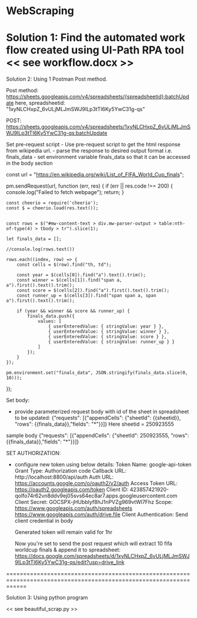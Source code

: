 # WebScraping

Solution 1: Find the automated work flow created using UI-Path RPA tool
<< see workflow.docx >>
==============================================================================================================

Solution 2: Using 1 Postman Post method.

Post method: https://sheets.googleapis.com/v4/spreadsheets/{spreadsheetid}:batchUpdate
here, spreadsheetid: "1xyNLCHxpZ_6vULjMLJmSWJ9ILp3tTI6Ky5YwC31g-qs"

POST: https://sheets.googleapis.com/v4/spreadsheets/1xyNLCHxpZ_6vULjMLJmSWJ9ILp3tTI6Ky5YwC31g-qs:batchUpdate

Set pre-request script
    - Use pre-request script to get the html response from wikipedia url.
    - parse the response to desired output format i.e. finals_data
    - set environment variable finals_data so that it can be accessed in the body section

    
const url = "https://en.wikipedia.org/wiki/List_of_FIFA_World_Cup_finals";

pm.sendRequest(url, function (err, res) {
    if (err || res.code !== 200) {
        console.log("Failed to fetch webpage");
        return;
    }

    const cheerio = require('cheerio');
    const $ = cheerio.load(res.text());
    

    const rows = $("#mw-content-text > div.mw-parser-output > table:nth-of-type(4) > tbody > tr").slice(1);

    let finals_data = [];

    //console.log(rows.text())

    rows.each((index, row) => {
        const cells = $(row).find("th, td");

        const year = $(cells[0]).find("a").text().trim();
        const winner = $(cells[1]).find("span a, a").first().text().trim();
        const score = $(cells[2]).find("a").first().text().trim();
        const runner_up = $(cells[3]).find("span span a, span a").first().text().trim();

        if (year && winner && score && runner_up) {
            finals_data.push({
                values: [
                    { userEnteredValue: { stringValue: year } },
                    { userEnteredValue: { stringValue: winner } },
                    { userEnteredValue: { stringValue: score } },
                    { userEnteredValue: { stringValue: runner_up } }
                ]
            });
        }
    });

    pm.environment.set("finals_data", JSON.stringify(finals_data.slice(0, 10)));

});


Set body:
  - provide parameterized request body with id of the sheet in spreadsheet to be updated:
    {"requests": [{"appendCells": {"sheetId": {{sheetid}}, "rows": {{finals_data}},"fields": "*"}}]}
    Here sheetid = 250923555

  sample body
    {"requests": [{"appendCells": {"sheetId": 250923555, "rows": {{finals_data}},"fields": "*"}}]}


SET AUTHORIZATION:
- configure new token using below details:
    Token Name: google-api-token
    Grant Type: Authorization code
    Callback URL: http://localhost:8800/api/auth
    Auth URL: https://accounts.google.com/o/oauth2/v2/auth
    Access Token URL: https://oauth2.googleapis.com/token
    Client ID: 423857421920-qolfo74r62vn8ddv9ej05svs64ec8ar7.apps.googleusercontent.com
    Client Secret: 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
    Scope: https://www.googleapis.com/auth/spreadsheets https://www.googleapis.com/auth/drive.file
    Client Authentication: Send client credential in body

  Generated token will remain valid for 1hr

  Now you're set to send the post request which will extract 10 fifa worldcup finals & append it to spreadsheet:
  https://docs.google.com/spreadsheets/d/1xyNLCHxpZ_6vULjMLJmSWJ9ILp3tTI6Ky5YwC31g-qs/edit?usp=drive_link

==================================================================================================================

Solution 3: Using python program

<< see beautiful_scrap.py >>
